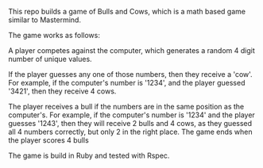 This repo builds a game of Bulls and Cows, which is a math based game similar to Mastermind.

The game works as follows:

A player competes against the computer, which generates a random 4 digit number of unique values.

If the player guesses any one of those numbers, then they receive a 'cow'. For example, if the computer's number is '1234',
and the player guessed '3421', then they receive 4 cows.

The player receives a bull if the numbers are in the same position as the computer's. For example, if the computer's number is '1234'
and the player guesses '1243', then they will receive 2 bulls and 4 cows, as they guessed all 4 numbers correctly, but only 2 in the
right place. The game ends when the player scores 4 bulls

The game is build in Ruby and tested with Rspec. 
